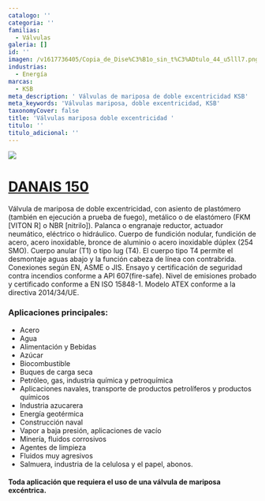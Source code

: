 ```yaml
---
catalogo: ''
categoria: ''
familias:
  - Válvulas
galeria: []
id: ''
imagen: /v1617736405/Copia_de_Dise%C3%B1o_sin_t%C3%ADtulo_44_u5lll7.png
industrias:
  - Energía
marcas:
  - KSB
meta_description: ' Válvulas de mariposa de doble excentricidad KSB'
meta_keywords: 'Válvulas mariposa, doble excentricidad, KSB'
taxonomyCover: false
title: 'Válvulas mariposa doble excentricidad '
titulo: ''
titulo_adicional: ''
---
```




![](https://res.cloudinary.com/novatec/v1596753800/es000427-danais-150_nmafk0.png)

# [**DANAIS 150**](https://products.ksb.com/es-es/productos/valvulas/danais-150-31496)

Válvula de mariposa de doble excentricidad, con asiento de plastómero (también en ejecución a prueba de fuego), metálico o de elastómero (FKM \[VITON R\] o NBR \[nitrilo\]). Palanca o engranaje reductor, actuador neumático, eléctrico o hidráulico. Cuerpo de fundición nodular, fundición de acero, acero inoxidable, bronce de aluminio o acero inoxidable dúplex (254 SMO). Cuerpo anular (T1) o tipo lug (T4). El cuerpo tipo T4 permite el desmontaje aguas abajo y la función cabeza de línea con contrabrida. Conexiones según EN, ASME o JIS. Ensayo y certificación de seguridad contra incendios conforme a API 607(fire-safe). Nivel de emisiones probado y certificado conforme a EN ISO 15848-1. Modelo ATEX conforme a la directiva 2014/34/UE.

### **Aplicaciones principales:**

- Acero
- Agua
- Alimentación y Bebidas
- Azúcar
- Biocombustible
- Buques de carga seca
- Petróleo, gas, industria química y petroquímica
- Aplicaciones navales, transporte de productos petrolíferos y productos químicos
- Industria azucarera
- Energía geotérmica
- Construcción naval
- Vapor a baja presión, aplicaciones de vacío
- Minería, fluidos corrosivos
- Agentes de limpieza
- Fluidos muy agresivos
- Salmuera, industria de la celulosa y el papel, abonos.

#### **Toda aplicación que requiera el uso de una válvula de mariposa excéntrica.**
